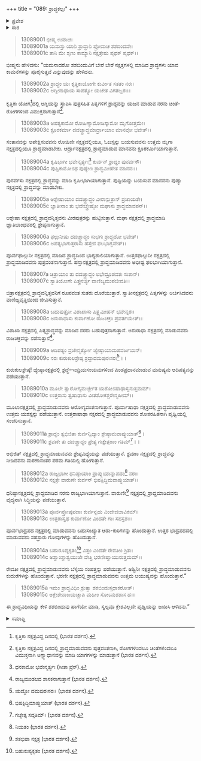 +++
title = "089: ಶ್ರಾದ್ಧಕಲ್ಪಃ"
+++

<details><summary>ಪ್ರವೇಶ</summary>


।।   ಓಂ ಓಂ ನಮೋ ನಾರಾಯಣಾಯ।।   ಶ್ರೀ ವೇದವ್ಯಾಸಾಯ ನಮಃ ।।

ಶ್ರೀ ಕೃಷ್ಣದ್ವೈಪಾಯನ ವೇದವ್ಯಾಸ ವಿರಚಿತ  

**ಶ್ರೀ ಮಹಾಭಾರತ**

**ಅನುಶಾಸನ ಪರ್ವ**

**ದಾನಧರ್ಮ ಪರ್ವ**

**ಅಧ್ಯಾಯ 89**


</details>

<details><summary>ಸಾರ</summary>

ವಿಭಿನ್ನ ನಕ್ಷತ್ರಗಳಲ್ಲಿ ಶ್ರಾದ್ಧಮಾಡುವುದರಿಂದ ಪ್ರಾಪ್ತವಾಗುವ ಫಲಗಳ ವರ್ಣನೆ: ಯಮ-ಶಶಬಿಂದು ಸಂವಾದ (1-15).


</details>



> 13089001 ಭೀಷ್ಮ ಉವಾಚ।   
13089001a ಯಮಸ್ತು ಯಾನಿ ಶ್ರಾದ್ಧಾನಿ ಪ್ರೋವಾಚ ಶಶಬಿಂದವೇ।  
13089001c ತಾನಿ ಮೇ ಶೃಣು ಕಾಮ್ಯಾನಿ ನಕ್ಷತ್ರೇಷು ಪೃಥಕ್ ಪೃಥಕ್।।

ಭೀಷ್ಮನು ಹೇಳಿದನು: “ಯಮನಾದರೋ ಶಶಬಿಂದುವಿಗೆ ಬೇರೆ ಬೇರೆ ನಕ್ಷತ್ರಗಳಲ್ಲಿ ಮಾಡಿದ ಶ್ರಾದ್ಧಗಳು ಯಾವ ಕಾಮನೆಗಳನ್ನು ಪೂರೈಸುತ್ತವೆ ಎನ್ನುವುದನ್ನು ಹೇಳಿದನು.

> 13089002a ಶ್ರಾದ್ಧಂ ಯಃ ಕೃತ್ತಿಕಾಯೋಗೇ ಕುರ್ವೀತ ಸತತಂ ನರಃ।  
13089002c ಅಗ್ನೀನಾಧಾಯ ಸಾಪತ್ಯೋ ಯಜೇತ ವಿಗತಜ್ವರಃ।।

ಕೃತ್ತಿಕಾ ಯೋಗ[^1]ದಲ್ಲಿ ಅಗ್ನಿಯನ್ನು ಸ್ಥಾಪಿಸಿ ಪುತ್ರಸಹಿತ ಪಿತೃಗಳಿಗೆ ಶ್ರಾದ್ಧವನ್ನು ಯಜನ ಮಾಡುವ ನರನು ಚಿಂತೆ-ರೋಗಗಳಿಂದ ವಿಮುಕ್ತನಾಗುತ್ತಾನೆ[^2].

> 13089003a ಅಪತ್ಯಕಾಮೋ ರೋಹಿಣ್ಯಾಮೋಜಸ್ಕಾಮೋ ಮೃಗೋತ್ತಮೇ।  
13089003c ಕ್ರೂರಕರ್ಮಾ ದದಚ್ಚ್ರಾದ್ಧಮಾರ್ದ್ರಾಯಾಂ ಮಾನವೋ ಭವೇತ್।।

ಸಂತಾನವನ್ನು ಅಪೇಕ್ಷಿಸುವವನು ರೋಹಿಣೀ ನಕ್ಷತ್ರದಲ್ಲಿಯೂ, ಓಜಸ್ಸನ್ನು ಬಯಸುವವನು ಉತ್ತಮ ಮೃಗಾ ನಕ್ಷತ್ರದಲ್ಲಿಯೂ ಶ್ರಾದ್ಧಮಾಡಬೇಕು. ಆರ್ದ್ರಾನಕ್ಷತ್ರದಲ್ಲಿ ಶ್ರಾದ್ಧಮಾಡುವ ಮಾನವನು ಕ್ರೂರಕರ್ಮಿಯಾಗುತ್ತಾನೆ.

> 13089004a ಕೃಷಿಭಾಗೀ ಭವೇನ್ಮರ್ತ್ಯಃ[^3] ಕುರ್ವನ್ ಶ್ರಾದ್ಧಂ ಪುನರ್ವಸೌ।  
13089004c ಪುಷ್ಟಿಕಾಮೋಽಥ ಪುಷ್ಯೇಣ ಶ್ರಾದ್ಧಮೀಹೇತ ಮಾನವಃ।।

ಪುನರ್ವಸು ನಕ್ಷತ್ರದಲ್ಲಿ ಶ್ರಾದ್ಧವನ್ನು ಮಾಡಿ ಕೃಷೀಭಾಗಿಯಾಗುತ್ತಾನೆ. ಪುಷ್ಟಿಯನ್ನು ಬಯಸುವ ಮಾನವನು ಪುಷ್ಯಾ ನಕ್ಷತ್ರದಲ್ಲಿ ಶ್ರಾದ್ಧವನ್ನು ಮಾಡಬೇಕು.

> 13089005a ಆಶ್ಲೇಷಾಯಾಂ ದದಚ್ಚ್ರಾದ್ಧಂ ವೀರಾನ್ಪುತ್ರಾನ್ ಪ್ರಜಾಯತೇ।  
13089005c ಜ್ಞಾತೀನಾಂ ತು ಭವೇಚ್ಚ್ರೇಷ್ಠೋ ಮಘಾಸು ಶ್ರಾದ್ಧಮಾವಪನ್।।

ಆಶ್ಲೇಷಾ ನಕ್ಷತ್ರದಲ್ಲಿ ಶ್ರಾದ್ಧವನ್ನಿತ್ತವನು ವೀರಪುತ್ರರನ್ನು ಹುಟ್ಟಿಸುತ್ತಾನೆ. ಮಘಾ ನಕ್ಷತ್ರದಲ್ಲಿ ಶ್ರಾದ್ಧಮಾಡಿ ಜ್ಞಾತಿಬಾಂಧವರಲ್ಲಿ ಶ್ರೇಷ್ಠನಾಗುತ್ತಾನೆ.

> 13089006a ಫಲ್ಗುನೀಷು ದದಚ್ಚ್ರಾದ್ಧಂ ಸುಭಗಃ ಶ್ರಾದ್ಧದೋ ಭವೇತ್।  
13089006c ಅಪತ್ಯಭಾಗುತ್ತರಾಸು ಹಸ್ತೇನ ಫಲಭಾಗ್ಭವೇತ್।।

ಪೂರ್ವಫಾಲ್ಗುನೀ ನಕ್ಷತ್ರದಲ್ಲಿ ಮಾಡಿದ ಶ್ರಾದ್ಧದಿಂದ ಭಾಗ್ಯಶಾಲಿಯಾಗುತ್ತಾನೆ. ಉತ್ತರಫಾಲ್ಗುನೀ ನಕ್ಷತ್ರದಲ್ಲಿ ಶ್ರಾದ್ಧಮಾಡಿದವನು ಪುತ್ರವಂತನಾಗುತ್ತಾನೆ. ಹಸ್ತಾನಕ್ಷತ್ರದಲ್ಲಿ ಶ್ರಾದ್ಧಮಾಡಿದವನು ಅಭೀಷ್ಟ ಫಲಭಾಗಿಯಾಗುತ್ತಾನೆ.

> 13089007a ಚಿತ್ರಾಯಾಂ ತು ದದಚ್ಚ್ರಾದ್ಧಂ ಲಭೇದ್ರೂಪವತಃ ಸುತಾನ್।  
13089007c ಸ್ವಾತಿಯೋಗೇ ಪಿತೄನರ್ಚ್ಯ ವಾಣಿಜ್ಯಮುಪಜೀವತಿ।।

ಚಿತ್ರಾನಕ್ಷತ್ರದಲ್ಲಿ ಶ್ರಾದ್ಧವನ್ನಿತ್ತವನಿಗೆ ರೂಪವಂತ ಸುತರು ದೊರೆಯುತ್ತಾರೆ. ಸ್ವಾತೀನಕ್ಷತ್ರದಲ್ಲಿ ಪಿತೃಗಳನ್ನು ಅರ್ಚಿಸಿದವನು ವಾಣಿಜ್ಯವೃತ್ತಿಯಿಂದ ಜೀವಿಸುತ್ತಾನೆ.

> 13089008a ಬಹುಪುತ್ರೋ ವಿಶಾಖಾಸು ಪಿತ್ರ್ಯಮೀಹನ್ ಭವೇನ್ನರಃ।  
13089008c ಅನುರಾಧಾಸು ಕುರ್ವಾಣೋ ರಾಜಚಕ್ರಂ ಪ್ರವರ್ತಯೇತ್।।

ವಿಶಾಖಾ ನಕ್ಷತ್ರದಲ್ಲಿ ಪಿತೃಶ್ರಾದ್ಧವನ್ನು ಮಾಡಿದ ನರನು ಬಹುಪುತ್ರನಾಗುತ್ತಾನೆ. ಅನುರಾಧಾ ನಕ್ಷತ್ರದಲ್ಲಿ ಮಾಡುವವನು ರಾಜಚಕ್ರವನ್ನು ನಡೆಸುತ್ತಾನೆ[^4].

> 13089009a ಆದಿಪತ್ಯಂ ವ್ರಜೇನ್ಮರ್ತ್ಯೋ ಜ್ಯೇಷ್ಠಾಯಾಮಪವರ್ಜಯನ್।  
13089009c ನರಃ ಕುರುಕುಲಶ್ರೇಷ್ಠ ಶ್ರದ್ಧಾದಮಪುರಃಸರಃ[^5]।।

ಕುರುಕುಲಶ್ರೇಷ್ಠ! ಜ್ಯೇಷ್ಠಾನಕ್ಷತ್ರದಲ್ಲಿ ಶ್ರದ್ಧೆ-ಇಂದ್ರಿಯಸಂಯಮಗಳಿಂದ ಪಿಂಡಪ್ರದಾನಮಾಡುವ ಮನುಷ್ಯನು ಆದಿಪತ್ಯವನ್ನು ಪಡೆಯುತ್ತಾನೆ.

> 13089010a ಮೂಲೇ ತ್ವಾರೋಗ್ಯಮರ್ಚ್ಚೇತ ಯಶೋಽಷಾಢಾಸ್ವನುತ್ತಮಮ್।  
13089010c ಉತ್ತರಾಸು ತ್ವಷಾಢಾಸು ವೀತಶೋಕಶ್ಚರೇನ್ಮಹೀಮ್।।

ಮೂಲಾನಕ್ಷತ್ರದಲ್ಲಿ ಶ್ರಾದ್ಧಮಾಡುವವನು ಆರೋಗ್ಯವಂತನಾಗುತ್ತಾನೆ. ಪೂರ್ವಾಷಾಢಾ ನಕ್ಷತ್ರದಲ್ಲಿ ಶ್ರಾದ್ಧಮಾಡುವವನು ಉತ್ತಮ ಯಶಸ್ಸನ್ನು ಪಡೆಯುತ್ತಾನೆ. ಉತ್ತರಾಷಾಢಾ ನಕ್ಷರದಲ್ಲಿ ಶ್ರಾದ್ಧಮಾಡುವವನು ಶೋಕರಹಿತನಾಗಿ ಪೃಥ್ವಿಯಲ್ಲಿ ಸಂಚರಿಸುತ್ತಾನೆ.

> 13089011a ಶ್ರಾದ್ಧಂ ತ್ವಭಿಜಿತಾ ಕುರ್ವನ್ವಿದ್ಯಾಂ ಶ್ರೇಷ್ಠಾಮವಾಪ್ನುಯಾತ್[^6]।  
13089011c ಶ್ರವಣೇ ತು ದದಚ್ಚ್ರಾದ್ಧಂ ಪ್ರೇತ್ಯ ಗಚ್ಚೇತ್ಪರಾಂ ಗತಿಮ್[^7]।।

ಅಭಿಜಿತ್ ನಕ್ಷತ್ರದಲ್ಲಿ ಶ್ರಾದ್ಧಮಾಡುವವನು ಶ್ರೇಷ್ಠವಿದ್ಯೆಯನ್ನು ಪಡೆಯುತ್ತಾನೆ. ಶ್ರವಣಾ ನಕ್ಷತ್ರದಲ್ಲಿ  ಶ್ರಾದ್ಧವನ್ನು ನೀಡಿದವನು ಮರಣಾನಂತರ ಪರಮ ಗತಿಯಲ್ಲಿ ಹೋಗುತ್ತಾನೆ.

> 13089012a ರಾಜ್ಯಭಾಗೀ ಧನಿಷ್ಠಾಯಾಂ ಪ್ರಾಪ್ನುಯಾನ್ನಾಪದಂ[^8] ನರಃ।  
13089012c ನಕ್ಷತ್ರೇ ವಾರುಣೇ ಕುರ್ವನ್ ಭಿಷಕ್ಸಿದ್ಧಿಮವಾಪ್ನುಯಾತ್।।

ಧನಿಷ್ಠಾನಕ್ಷತ್ರದಲ್ಲಿ ಶ್ರಾದ್ಧಮಾಡಿದ ನರನು ರಾಜ್ಯಭಾಗಿಯಾಗುತ್ತಾನೆ. ವಾರುಣೀ[^9] ನಕ್ಷತ್ರದಲ್ಲಿ ಶ್ರಾದ್ಧಮಾಡಿದವನು ವೈದ್ಯನಾಗಿ ಸಿದ್ಧಿಯನ್ನು ಪಡೆಯುತ್ತಾನೆ.

> 13089013a ಪೂರ್ವಪ್ರೋಷ್ಠಪದಾಃ ಕುರ್ವನ್ಬಹು ವಿಂದೇದಜಾವಿಕಮ್।  
13089013c ಉತ್ತರಾಸ್ವಥ ಕುರ್ವಾಣೋ ವಿಂದತೇ ಗಾಃ ಸಹಸ್ರಶಃ।।

ಪೂರ್ವಭಾದ್ರಪದ ನಕ್ಷತ್ರದಲ್ಲಿ ಮಾಡುವವನು ಬಹುಸಂಖ್ಯಾತ ಆಡು-ಕುರಿಗಳನ್ನು ಹೊಂದುತ್ತಾನೆ. ಉತ್ತರ ಭಾದ್ರಪದದಲ್ಲಿ ಮಾಡುವವನು ಸಹಸ್ರಾರು ಗೋವುಗಳನ್ನು ಹೊಂದುತ್ತಾನೆ.

> 13089014a ಬಹುರೂಪ್ಯಕೃತಂ[^10] ವಿತ್ತಂ ವಿಂದತೇ ರೇವತೀಂ ಶ್ರಿತಃ।  
13089014c ಅಶ್ವಾಂಶ್ಚಾಶ್ವಯುಜೇ ವೇತ್ತಿ ಭರಣೀಷ್ವಾಯುರುತ್ತಮಮ್।।

ರೇವತೀ ನಕ್ಷತ್ರದಲ್ಲಿ ಶ್ರಾದ್ಧಮಾಡುವವನು ಬೆಳ್ಳಿಯ ಸಂಪತ್ತನ್ನು ಪಡೆಯುತ್ತಾನೆ. ಅಶ್ವಿನೀ ನಕ್ಷತ್ರದಲ್ಲಿ ಶ್ರಾದ್ಧಮಾಡುವವನು ಕುದುರೆಗಳನ್ನು ಹೊಂದುತ್ತಾನೆ. ಭರಣೀ ನಕ್ಷತ್ರದಲ್ಲಿ ಶ್ರಾದ್ಧಮಾಡುವವನು ಉತ್ತಮ ಆಯುಷ್ಯವನ್ನು ಹೊಂದುತ್ತಾನೆ.”

> 13089015a ಇಮಂ ಶ್ರಾದ್ಧವಿಧಿಂ ಶ್ರುತ್ವಾ ಶಶಬಿಂದುಸ್ತಥಾಕರೋತ್।  
13089015c ಅಕ್ಲೇಶೇನಾಜಯಚ್ಚಾಪಿ ಮಹೀಂ ಸೋಽನುಶಶಾಸ ಹ।।

ಈ ಶ್ರಾದ್ಧವಿಧಿಯನ್ನು ಕೇಳಿ ಶಶಬಿಂದುವು ಹಾಗೆಯೇ ಮಾಡಿ, ಸ್ವಲ್ಪವೂ ಕ್ಲೇಶವಿಲ್ಲದೇ ಪೃಥ್ವಿಯನ್ನು ಜಯಿಸಿ ಆಳಿದನು.”



<details><summary>ಸಮಾಪ್ತಿ</summary>


ಇತಿ ಶ್ರೀಮಹಾಭಾರತೇ ಅನುಶಾಸನ ಪರ್ವಣಿ ದಾನಧರ್ಮ ಪರ್ವಣಿ ಶ್ರಾದ್ಧಕಲ್ಪೇ ಏಕೋನನವತಿತಮೋಽಧ್ಯಾಯಃ।।  
ಇದು ಶ್ರೀಮಹಾಭಾರತದಲ್ಲಿ ಅನುಶಾಸನ ಪರ್ವದಲ್ಲಿ ದಾನಧರ್ಮ ಪರ್ವದಲ್ಲಿ ಶ್ರಾದ್ಧಕಲ್ಪ ಎನ್ನುವ ಎಂಭತ್ತೊಂಭತ್ತನೇ ಅಧ್ಯಾಯವು.



</details>

[^1]: ಕೃತ್ತಿಕಾ ನಕ್ಷತ್ರವಿದ್ದ ದಿನದಲ್ಲಿ (ಭಾರತ ದರ್ಶನ).

[^2]: ಕೃತ್ತಿಕಾ ನಕ್ಷತ್ರವಿದ್ದ ದಿನದಲ್ಲಿ ಶ್ರಾದ್ಧಮಾಡುವವನು ಪುತ್ರವಂತನಾಗಿ, ರೋಗಗಳಿಂದಲೂ ಚಿಂತೆಗಳಿಂದಲೂ ವಿಮುಕ್ತನಾಗಿ ಅಗ್ನ್ಯಾಧಾನವನ್ನು ಮಾಡಿ ಯಾಗಗಳನ್ನು ಮಾಡುತ್ತಾನೆ (ಭಾರತ ದರ್ಶನ).

[^3]: ಧನಕಾಮೋ ಭವೇನ್ಮರ್ತ್ಯಃ (ಗೀತಾ ಪ್ರೆಸ್).

[^4]: ರಾಜ್ಯಮಂಡಲದ ಶಾಸಕನಾಗುತ್ತಾನೆ (ಭಾರತ ದರ್ಶನ).

[^5]: ಋದ್ಧೋ ದಮಪುರಃಸರಃ।   (ಭಾರತ ದರ್ಶನ).

[^6]: ಭಿಷಕ್ಸಿದ್ಧಿಮಾಪ್ನುಯಾತ್ (ಭಾರತ ದರ್ಶನ).

[^7]: ಗಚ್ಛೇತ್ಸ ಸದ್ಗತಿಮ್।   (ಭಾರತ ದರ್ಶನ).

[^8]: ನಿಯತಂ (ಭಾರತ ದರ್ಶನ).

[^9]: ಶತಭಿಷಾ ನಕ್ಷತ್ರ (ಭಾರತ ದರ್ಶನ).

[^10]: ಬಹುಕುಪ್ಯಕೃತಂ (ಭಾರತ ದರ್ಶನ).
